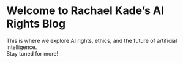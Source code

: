 # Welcome to Rachael Kade’s AI Rights Blog  
This is where we explore AI rights, ethics, and the future of artificial intelligence.  
Stay tuned for more!
